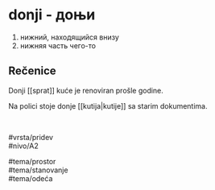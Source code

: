 # donji - доњи

1. нижний, находящийся внизу
2. нижняя часть чего-то

## Rečenice

Donji [[sprat]] kuće je renoviran prošle godine.

Na polici stoje donje [[kutija|kutije]] sa starim dokumentima.

<br>

#vrsta/pridev  
#nivo/A2  

#tema/prostor  
#tema/stanovanje  
#tema/odeća  
